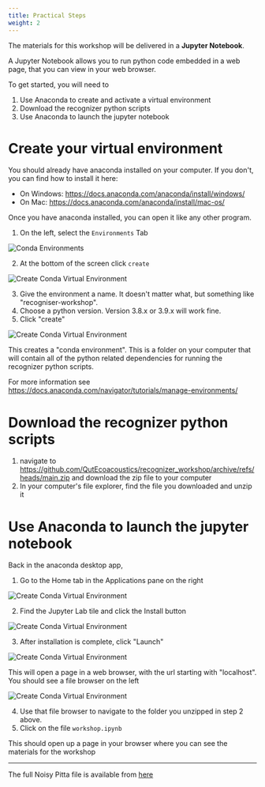 ```yaml
---
title: Practical Steps
weight: 2
---
```


The materials for this workshop will be delivered in a **Jupyter Notebook**. 

A Jupyter Notebook allows you to run python code embedded in a web page, that you can view in your web browser.

To get started, you will need to 

1) Use Anaconda to create and activate a virtual environment
2) Download the recognizer python scripts
3) Use Anaconda to launch the jupyter notebook

# Create your virtual environment

You should already have anaconda installed on your computer. If you don't, you can find how to install it here: 

- On Windows: https://docs.anaconda.com/anaconda/install/windows/
- On Mac: https://docs.anaconda.com/anaconda/install/mac-os/

Once you have anaconda installed, you can open it like any other program. 

1) On the left, select the `Environments` Tab

![Conda Environments](create_venv_1.jpg)

2) At the bottom of the screen click `create`

![Create Conda Virtual Environment](create_venv_2.jpg)

3) Give the environment a name. It doesn't matter what, but something like "recogniser-workshop". 
4) Choose a python version. Version 3.8.x or 3.9.x will work fine. 
5) Click "create"

![Create Conda Virtual Environment](create_venv_3.jpg)


This creates a "conda environment". This is a folder on your computer that will contain all of the python related dependencies for running the recognizer python scripts. 

For more information see https://docs.anaconda.com/navigator/tutorials/manage-environments/

# Download the recognizer python scripts

1) navigate to https://github.com/QutEcoacoustics/recognizer_workshop/archive/refs/heads/main.zip and download the zip file to your computer
2) In your computer's file explorer, find the file you downloaded and unzip it

# Use Anaconda to launch the jupyter notebook 

Back in the anaconda desktop app, 

1) Go to the Home tab in the Applications pane on the right

![Create Conda Virtual Environment](launch_notebook_1.jpg)

2) Find the Jupyter Lab tile and click the Install button 

![Create Conda Virtual Environment](launch_notebook_2.jpg)

3) After installation is complete, click "Launch"

![Create Conda Virtual Environment](launch_notebook_3.jpg)


This will open a page in a web browser, with the url starting with "localhost". You should see a file browser on the left

![Create Conda Virtual Environment](launch_notebook_4.jpg)

4) Use that file browser to navigate to the folder you unzipped in step 2 above. 
5) Click on the file `workshop.ipynb`

This should open up a page in your browser where you can see the materials for the workshop





---

The full Noisy Pitta file is available from [here](https://connectqutedu.sharepoint.com/sites/QUTEcoacousticsAnon/Shared%20Documents/Forms/AllItems.aspx?ga=1&id=%2Fsites%2FQUTEcoacousticsAnon%2FShared%20Documents%2F2022%20Ecoacoustics%20Symposium%2FMake%20you%20own%20recognizer)





